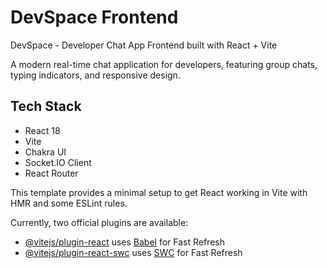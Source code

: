 # DevSpace Frontend

DevSpace - Developer Chat App Frontend built with React + Vite

A modern real-time chat application for developers, featuring group chats, typing indicators, and responsive design.

## Tech Stack

- React 18
- Vite
- Chakra UI
- Socket.IO Client
- React Router

This template provides a minimal setup to get React working in Vite with HMR and some ESLint rules.

Currently, two official plugins are available:

- [@vitejs/plugin-react](https://github.com/vitejs/vite-plugin-react/blob/main/packages/plugin-react/README.md) uses [Babel](https://babeljs.io/) for Fast Refresh
- [@vitejs/plugin-react-swc](https://github.com/vitejs/vite-plugin-react-swc) uses [SWC](https://swc.rs/) for Fast Refresh
